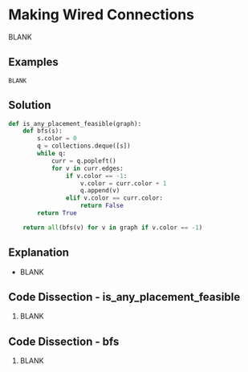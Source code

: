 # Making Wired Connections
BLANK

## Examples
```
BLANK
```

## Solution
```python
def is_any_placement_feasible(graph):
    def bfs(s):
        s.color = 0
        q = collections.deque([s])
        while q:
            curr = q.popleft()
            for v in curr.edges:
                if v.color == -1:
                    v.color = curr.color + 1
                    q.append(v)
                elif v.color == curr.color:
                    return False
        return True

    return all(bfs(v) for v in graph if v.color == -1)
```

## Explanation
* BLANK

## Code Dissection - is_any_placement_feasible
1. BLANK

## Code Dissection - bfs
1. BLANK